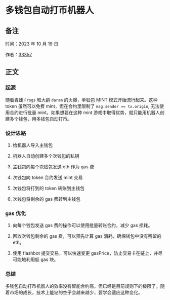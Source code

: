 # 多钱包自动打币机器人

## 备注

时间：2023 年 10 月 19 日

作者：[33357](https://github.com/33357)

## 正文

### 起源

随着青蛙 `Frogs` 和大鹅 `daram` 的火爆，单钱包 MINT 模式开始流行起来。这种 token 虽然可以免费 mint，但在合约里限制了 `msg.sender == tx.origin`, 无法使用合约进行批量 mint。如果想要在这种 mint 游戏中取得优势，就只能用机器人创建多个钱包，用多钱包自动打币。

### 设计思路

1. 给机器人导入主钱包

2. 机器人自动创建多个次钱包的私钥

3. 主钱包向每个次钱包发送 eth 作为 gas 费

4. 次钱包向 token 合约发送 mint 交易

5. 次钱包将打到的 token 转账到主钱包

6. 次钱包将剩余的 gas 费转到主钱包

### gas 优化

1. 向每个钱包发送 gas 费的操作可以使用批量转账合约，减少 gas 损耗。

2. 回收次钱包剩余的 gas 费，可以预先计算 gas 消耗，确保钱包中没有残留的 eth。

3. 使用 flashbot 提交交易，可以快速变更 gasPrice，防止交易卡在链上，并尽可能地利用低 gas 块。

### 总结

多钱包自动打币机器人的效率没有智能合约高，但已经是目前规则下的极限了。随着市场的成长，技术上能钻的空子会越来越少，要学会适应这种变化。